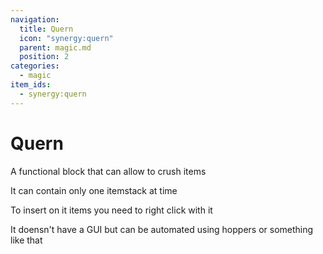 ```yaml
---
navigation:
  title: Quern
  icon: "synergy:quern"
  parent: magic.md
  position: 2
categories:
  - magic
item_ids:
  - synergy:quern
---
```


# Quern

A functional block that can allow to crush items

It can contain only one itemstack at time

To insert on it items you need to right click with it

It doensn't have a GUI but can be automated using hoppers or something like that

<ItemImage id="synergy:quern" scale="4.0"/>

<RecipeFor id="synergy:quern" />
